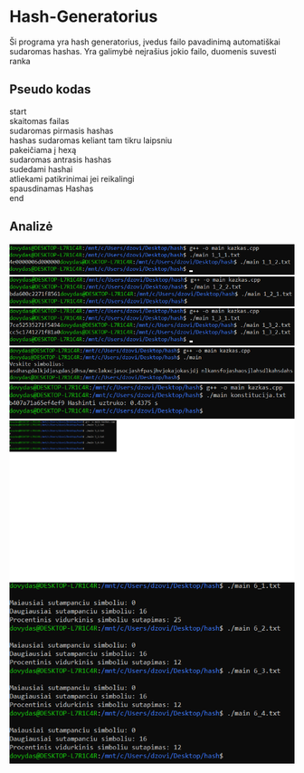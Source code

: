# Hash-Generatorius

Ši programa yra hash generatorius, įvedus failo pavadinimą automatiškai sudaromas hashas. Yra galimybė neįrašius jokio failo, duomenis suvesti ranka

## Pseudo kodas

start  
skaitomas failas  
sudaromas pirmasis hashas  
hashas sudaromas keliant tam tikru laipsniu  
pakeičiama į hexą  
sudaromas antrasis hashas  
sudedami hashai  
atliekami patikrinimai jei reikalingi  
spausdinamas Hashas  
end  

## Analizė

![Screenshot](1-1-1.png)
![Screenshot](1-2.png)
![Screenshot](1-3.png)
![Screenshot](1-4.png)
![Screenshot](3.png)
![Screenshot](5.png)
![Screenshot](6.png)
